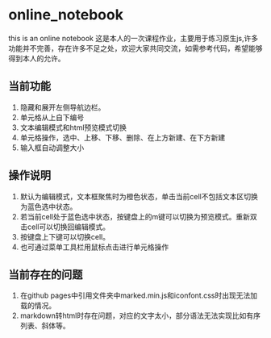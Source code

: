 # online_notebook
this is an online notebook
这是本人的一次课程作业，主要用于练习原生js,许多功能并不完善，存在许多不足之处，欢迎大家共同交流，如需参考代码，希望能够得到本人的允许。
## 当前功能
1. 隐藏和展开左侧导航边栏。
2. 单元格从上自下编号
3. 文本编辑模式和html预览模式切换
4. 单元格操作，选中、上移、下移、删除、在上方新建、在下方新建
5. 输入框自动调整大小
## 操作说明
1. 默认为编辑模式，文本框聚焦时为橙色状态，单击当前cell不包括文本区切换为蓝色选中状态。
2. 若当前cell处于蓝色选中状态，按键盘上的m键可以切换为预览模式。重新双击cell可以切换回编辑模式。
3. 按键盘上下键可以切换cell。
4. 也可通过菜单工具栏用鼠标点击进行单元格操作
## 当前存在的问题
1. 在github pages中引用文件夹中marked.min.js和iconfont.css时出现无法加载的情况。
2. markdown转html时存在问题，对应的文字太小，部分语法无法实现比如有序列表、斜体等。
